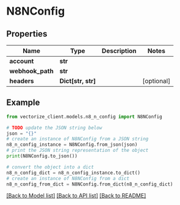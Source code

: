 # N8NConfig


## Properties

Name | Type | Description | Notes
------------ | ------------- | ------------- | -------------
**account** | **str** |  | 
**webhook_path** | **str** |  | 
**headers** | **Dict[str, str]** |  | [optional] 

## Example

```python
from vectorize_client.models.n8_n_config import N8NConfig

# TODO update the JSON string below
json = "{}"
# create an instance of N8NConfig from a JSON string
n8_n_config_instance = N8NConfig.from_json(json)
# print the JSON string representation of the object
print(N8NConfig.to_json())

# convert the object into a dict
n8_n_config_dict = n8_n_config_instance.to_dict()
# create an instance of N8NConfig from a dict
n8_n_config_from_dict = N8NConfig.from_dict(n8_n_config_dict)
```
[[Back to Model list]](../README.md#documentation-for-models) [[Back to API list]](../README.md#documentation-for-api-endpoints) [[Back to README]](../README.md)



